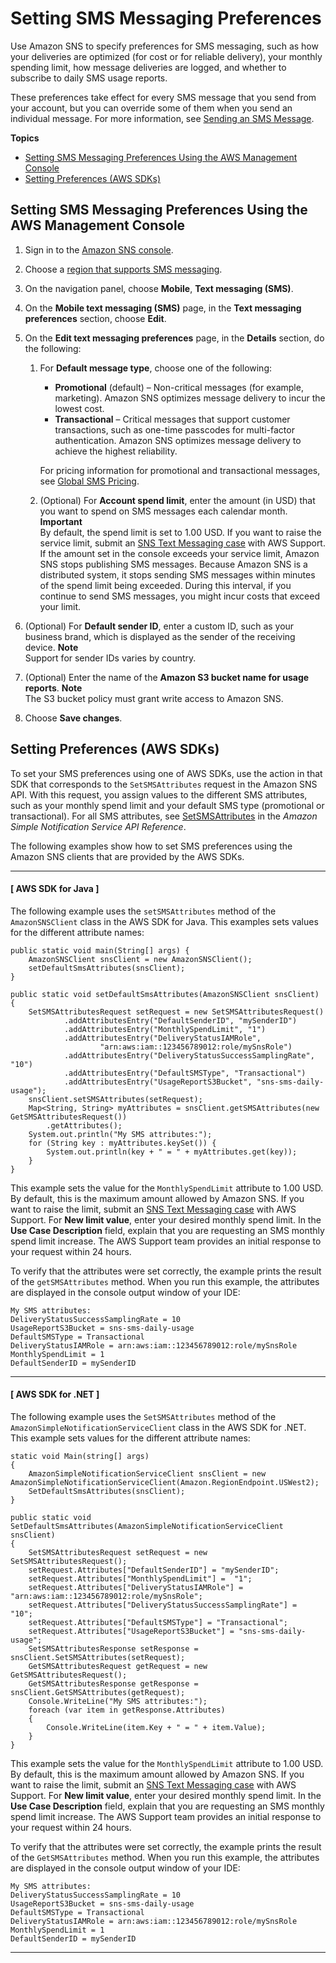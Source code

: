 # Setting SMS Messaging Preferences<a name="sms_preferences"></a>

Use Amazon SNS to specify preferences for SMS messaging, such as how your deliveries are optimized \(for cost or for reliable delivery\), your monthly spending limit, how message deliveries are logged, and whether to subscribe to daily SMS usage reports\.

These preferences take effect for every SMS message that you send from your account, but you can override some of them when you send an individual message\. For more information, see [Sending an SMS Message](sms_publish-to-phone.md)\.

**Topics**
+ [Setting SMS Messaging Preferences Using the AWS Management Console](#sms_preferences_console)
+ [Setting Preferences \(AWS SDKs\)](#sms_preferences_sdk)

## Setting SMS Messaging Preferences Using the AWS Management Console<a name="sms_preferences_console"></a>

1. Sign in to the [Amazon SNS console](https://console.aws.amazon.com/sns/)\.

1. Choose a [region that supports SMS messaging](sms_supported-countries.md)\.

1. On the navigation panel, choose **Mobile**, **Text messaging \(SMS\)**\.

1. On the **Mobile text messaging \(SMS\)** page, in the **Text messaging preferences** section, choose **Edit**\.

1. On the **Edit text messaging preferences** page, in the **Details** section, do the following:

   1. For **Default message type**, choose one of the following:
      + **Promotional** \(default\) – Non\-critical messages \(for example, marketing\)\. Amazon SNS optimizes message delivery to incur the lowest cost\.
      + **Transactional** – Critical messages that support customer transactions, such as one\-time passcodes for multi\-factor authentication\. Amazon SNS optimizes message delivery to achieve the highest reliability\.

      For pricing information for promotional and transactional messages, see [Global SMS Pricing](https://aws.amazon.com/sns/sms-pricing/)\.

   1. \(Optional\) For **Account spend limit**, enter the amount \(in USD\) that you want to spend on SMS messages each calendar month\.
**Important**  
By default, the spend limit is set to 1\.00 USD\. If you want to raise the service limit, submit an [SNS Text Messaging case](https://console.aws.amazon.com/support/home#/case/create?issueType=service-limit-increase&limitType=service-code-sns-text-messaging) with AWS Support\.
If the amount set in the console exceeds your service limit, Amazon SNS stops publishing SMS messages\.
Because Amazon SNS is a distributed system, it stops sending SMS messages within minutes of the spend limit being exceeded\. During this interval, if you continue to send SMS messages, you might incur costs that exceed your limit\.

1. \(Optional\) For **Default sender ID**, enter a custom ID, such as your business brand, which is displayed as the sender of the receiving device\.
**Note**  
Support for sender IDs varies by country\.

1. \(Optional\) Enter the name of the **Amazon S3 bucket name for usage reports**\.
**Note**  
The S3 bucket policy must grant write access to Amazon SNS\.

1. Choose **Save changes**\.

## Setting Preferences \(AWS SDKs\)<a name="sms_preferences_sdk"></a>

To set your SMS preferences using one of AWS SDKs, use the action in that SDK that corresponds to the `SetSMSAttributes` request in the Amazon SNS API\. With this request, you assign values to the different SMS attributes, such as your monthly spend limit and your default SMS type \(promotional or transactional\)\. For all SMS attributes, see [SetSMSAttributes](https://docs.aws.amazon.com/sns/latest/api/API_SetSMSAttributes.html) in the *Amazon Simple Notification Service API Reference*\.

The following examples show how to set SMS preferences using the Amazon SNS clients that are provided by the AWS SDKs\.

------
#### [ AWS SDK for Java ]

The following example uses the `setSMSAttributes` method of the `AmazonSNSClient` class in the AWS SDK for Java\. This examples sets values for the different attribute names:

```
public static void main(String[] args) {
	AmazonSNSClient snsClient = new AmazonSNSClient();
	setDefaultSmsAttributes(snsClient);
}

public static void setDefaultSmsAttributes(AmazonSNSClient snsClient) {
	SetSMSAttributesRequest setRequest = new SetSMSAttributesRequest()
			.addAttributesEntry("DefaultSenderID", "mySenderID")
			.addAttributesEntry("MonthlySpendLimit", "1")
			.addAttributesEntry("DeliveryStatusIAMRole", 
					"arn:aws:iam::123456789012:role/mySnsRole")
			.addAttributesEntry("DeliveryStatusSuccessSamplingRate", "10")
			.addAttributesEntry("DefaultSMSType", "Transactional")
			.addAttributesEntry("UsageReportS3Bucket", "sns-sms-daily-usage");
	snsClient.setSMSAttributes(setRequest);
	Map<String, String> myAttributes = snsClient.getSMSAttributes(new GetSMSAttributesRequest())
		.getAttributes();
	System.out.println("My SMS attributes:");
	for (String key : myAttributes.keySet()) {
		System.out.println(key + " = " + myAttributes.get(key));
	}
}
```

This example sets the value for the `MonthlySpendLimit` attribute to 1\.00 USD\. By default, this is the maximum amount allowed by Amazon SNS\. If you want to raise the limit, submit an [SNS Text Messaging case](https://console.aws.amazon.com/support/home#/case/create?issueType=service-limit-increase&limitType=service-code-sns-text-messaging) with AWS Support\. For **New limit value**, enter your desired monthly spend limit\. In the **Use Case Description** field, explain that you are requesting an SMS monthly spend limit increase\. The AWS Support team provides an initial response to your request within 24 hours\.

To verify that the attributes were set correctly, the example prints the result of the `getSMSAttributes` method\. When you run this example, the attributes are displayed in the console output window of your IDE:

```
My SMS attributes:
DeliveryStatusSuccessSamplingRate = 10
UsageReportS3Bucket = sns-sms-daily-usage
DefaultSMSType = Transactional
DeliveryStatusIAMRole = arn:aws:iam::123456789012:role/mySnsRole
MonthlySpendLimit = 1
DefaultSenderID = mySenderID
```

------
#### [ AWS SDK for \.NET ]

The following example uses the `SetSMSAttributes` method of the `AmazonSimpleNotificationServiceClient` class in the AWS SDK for \.NET\. This example sets values for the different attribute names:

```
static void Main(string[] args)
{
    AmazonSimpleNotificationServiceClient snsClient = new AmazonSimpleNotificationServiceClient(Amazon.RegionEndpoint.USWest2);
    SetDefaultSmsAttributes(snsClient);            
}

public static void SetDefaultSmsAttributes(AmazonSimpleNotificationServiceClient snsClient)
{
    SetSMSAttributesRequest setRequest = new SetSMSAttributesRequest();
    setRequest.Attributes["DefaultSenderID"] = "mySenderID";
    setRequest.Attributes["MonthlySpendLimit"] =  "1";
    setRequest.Attributes["DeliveryStatusIAMRole"] = "arn:aws:iam::123456789012:role/mySnsRole";
    setRequest.Attributes["DeliveryStatusSuccessSamplingRate"] =  "10";
    setRequest.Attributes["DefaultSMSType"] = "Transactional";
    setRequest.Attributes["UsageReportS3Bucket"] = "sns-sms-daily-usage";
    SetSMSAttributesResponse setResponse = snsClient.SetSMSAttributes(setRequest);
    GetSMSAttributesRequest getRequest = new GetSMSAttributesRequest();
    GetSMSAttributesResponse getResponse = snsClient.GetSMSAttributes(getRequest);
    Console.WriteLine("My SMS attributes:");
    foreach (var item in getResponse.Attributes)
    {
        Console.WriteLine(item.Key + " = " + item.Value);
    }
}
```

This example sets the value for the `MonthlySpendLimit` attribute to 1\.00 USD\. By default, this is the maximum amount allowed by Amazon SNS\. If you want to raise the limit, submit an [SNS Text Messaging case](https://console.aws.amazon.com/support/home#/case/create?issueType=service-limit-increase&limitType=service-code-sns-text-messaging) with AWS Support\. For **New limit value**, enter your desired monthly spend limit\. In the **Use Case Description** field, explain that you are requesting an SMS monthly spend limit increase\. The AWS Support team provides an initial response to your request within 24 hours\.

To verify that the attributes were set correctly, the example prints the result of the `GetSMSAttributes` method\. When you run this example, the attributes are displayed in the console output window of your IDE:

```
My SMS attributes:
DeliveryStatusSuccessSamplingRate = 10
UsageReportS3Bucket = sns-sms-daily-usage
DefaultSMSType = Transactional
DeliveryStatusIAMRole = arn:aws:iam::123456789012:role/mySnsRole
MonthlySpendLimit = 1
DefaultSenderID = mySenderID
```

------